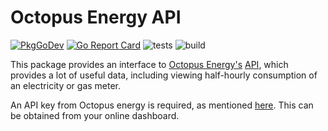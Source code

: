 # Octopus Energy API

[![PkgGoDev](https://pkg.go.dev/badge/FileGo/octopusenergyapi/)](https://pkg.go.dev/FileGo/octopusenergyapi/)
[![Go Report Card](https://goreportcard.com/badge/github.com/FileGo/octopusenergyapi)](https://goreportcard.com/report/github.com/FileGo/octopusenergyapi)
![tests](https://github.com/FileGo/octopusenergyapi/workflows/tests/badge.svg)
![build](https://github.com/FileGo/octopusenergyapi/workflows/build/badge.svg)


This package provides an interface to [Octopus Energy's](https://octopus.energy/) [API](https://developer.octopus.energy/docs/api/), which provides a lot of useful data, including viewing half-hourly consumption of an electricity or gas meter.

An API key from Octopus energy is required, as mentioned [here](https://developer.octopus.energy/docs/api/#authentication). This can be obtained from your online dashboard.